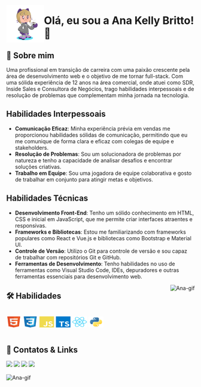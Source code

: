<p dir="auto"><img align="left" src="https://github.com/anakellybritto/anakellybritto/blob/main/octocat-1671927531953.png" width="20%" style="max-width: 50%;"></p>

# Olá, eu sou a Ana Kelly Britto! 👋

## 🚀 Sobre mim
Uma profissional em transição de carreira com uma paixão crescente pela área de desenvolvimento web e o objetivo de me tornar full-stack. Com uma sólida experiência de 12 anos na área comercial, onde atuei como SDR, Inside Sales e Consultora de Negócios, trago habilidades interpessoais e de resolução de problemas que complementam minha jornada na tecnologia.

## Habilidades Interpessoais
- **Comunicação Eficaz**: Minha experiência prévia em vendas me proporcionou habilidades sólidas de comunicação, permitindo que eu me comunique de forma clara e eficaz com colegas de equipe e stakeholders.
- **Resolução de Problemas**: Sou um solucionadora de problemas por natureza e tenho a capacidade de analisar desafios e encontrar soluções criativas.
- **Trabalho em Equipe**: Sou uma jogadora de equipe colaborativa e gosto de trabalhar em conjunto para atingir metas e objetivos.

## Habilidades Técnicas
- **Desenvolvimento Front-End**: Tenho um sólido conhecimento em HTML, CSS e inicial em JavaScript, que me permite criar interfaces atraentes e responsivas.
- **Frameworks e Bibliotecas**: Estou me familiarizando com frameworks populares como React e Vue.js e bibliotecas como Bootstrap e Material UI.
- **Controle de Versão**: Utilizo o Git para controle de versão e sou capaz de trabalhar com repositórios Git e GitHub.
- **Ferramentas de Desenvolvimento**: Tenho habilidades no uso de ferramentas como Visual Studio Code, IDEs, depuradores e outras ferramentas essenciais para desenvolvimento web.
  
<img height="110em" align="right" alt="Ana-gif" src="https://camo.githubusercontent.com/e848e0e91c9c42e82572bcfde213855aeb9c4422d45cfc8f238a5a39430a0887/68747470733a2f2f6d656469612e646973636f72646170702e6e65742f6174746163686d656e74732f3331383837363639373039353034353133312f3933393233323134303134313432383736362f616e612d7069632e676966">

## 🛠 Habilidades
<div style="display: inline_block"><br>
  <img align="center" alt="Ana-HTML" height="30" width="40" src="https://raw.githubusercontent.com/devicons/devicon/master/icons/html5/html5-original.svg">
  <img align="center" alt="Ana-CSS" height="30" width="40" src="https://raw.githubusercontent.com/devicons/devicon/master/icons/css3/css3-original.svg">
  <img align="center" alt="Ana-Js" height="30" width="40" src="https://raw.githubusercontent.com/devicons/devicon/master/icons/javascript/javascript-plain.svg">
  <img align="center" alt="Ana-Ts" height="30" width="40" src="https://raw.githubusercontent.com/devicons/devicon/master/icons/typescript/typescript-plain.svg">
  <img align="center" alt="Ana-React" height="30" width="40" src="https://raw.githubusercontent.com/devicons/devicon/master/icons/react/react-original.svg">
  <img align="center" alt="Ana-Python" height="30" width="40" src="https://raw.githubusercontent.com/devicons/devicon/master/icons/python/python-original.svg">
</div>

<br>

## 🔗 Contatos & Links

<div> 
  <a href = "mailto:akpbritto9@gmail.com"><img src="https://img.shields.io/badge/-Gmail-%23333?style=for-the-badge&logo=gmail&logoColor=white" target="_blank"></a>
  <a href="https://www.linkedin.com/in/anakellypmbritto" target="_blank"><img src="https://img.shields.io/badge/-LinkedIn-%230077B5?style=for-the-badge&logo=linkedin&logoColor=white" target="_blank"></a>
  <a href="http://wa.me/5522981290722" target="_blank"><img src="https://img.shields.io/badge/WhatsApp-25D366?style=for-the-badge&logo=whatsapp&logoColor=white" target="_blank"></a>
  <a href="https://instagram.com/anakellypmbritto" target="_blank"><img src="https://img.shields.io/badge/-Instagram-%23E4405F?style=for-the-badge&logo=instagram&logoColor=white" target="_blank"></a>
</div>
<br>
<div><img height="180em" align="left" alt="Ana-gif" src="https://i.picasion.com/pic92/67df4d95d360500fc0b302dcab47547c.gif"></div>

